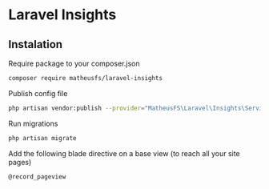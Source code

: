 # Laravel Insights

## Instalation

Require package to your composer.json
```bash
composer require matheusfs/laravel-insights
```
Publish config file
```bash
php artisan vendor:publish --provider="MatheusFS\Laravel\Insights\ServiceProvider" --tag="config"
```
Run migrations
```bash
php artisan migrate
```
Add the following blade directive on a base view (to reach all your site pages)
```blade
@record_pageview
```
